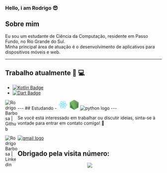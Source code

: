 ### Hello, i am Rodrigo 😎

## Sobre mim 
Eu sou um estudante de Ciência da Computação, residente em Passo Fundo, no Rio Grande do Sul.<br>
Minha principal área de atuação é o desenvolvimento de aplicativos para dispositivos móveis e web.<br>

---
## Trabalho atualmente 📱 💻 
- [![Kotlin Badge](https://img.shields.io/badge/Kotlin-0095D5?&style=for-the-badge&logo=kotlin&logoColor=white)](https://kotlinlang.org/)
- [![Dart Badge](https://img.shields.io/badge/Dart-0175C2?style=for-the-badge&logo=dart&logoColor=white)](https://dart.dev/)<br>
<img align="left" alt="Rodrigo Barbosa | Github" width="40px" src="https://cdn.jsdelivr.net/gh/devicons/devicon/icons/mongodb/mongodb-original.svg" />
---
## Estudando 
- <code><img height="32" src="https://raw.githubusercontent.com/github/explore/80688e429a7d4ef2fca1e82350fe8e3517d3494d/topics/react/react.png" alt="React"/></code> <code><img height="32" src="https://raw.githubusercontent.com/github/explore/80688e429a7d4ef2fca1e82350fe8e3517d3494d/topics/nodejs/nodejs.png" alt="Nodejs"/></code>
<img src="https://cdn.jsdelivr.net/gh/devicons/devicon/icons/python/python-original.svg" height="40" width="52" alt="python logo"  />
---
<p align="left">
 Se você está interessado em trabalhar ou discutir ideias, sinta-se à vontade para entrar em contato comigo! 💌
</p>
<br>
 <a href="https://br.linkedin.com/in/rodrigopereirabarbosa2002/">
  <img align="left" alt="Rodrigo Barbosa | Linkedin" width="40px" src="https://raw.github.com/marcelo-marcal/marcelo-marcal/main/imgs/linkedin.png" />
</a>
 <a href="https://mail.google.com/mail/u/0/#inbox" target="_blank">
    <img src="https://raw.githubusercontent.com/maurodesouza/profile-readme-generator/master/src/assets/icons/social/gmail/default.svg" width="52" height="40" alt="gmail logo"  />
  </a>

  ## Obrigado pela visita número:
<div align="center">
  <img src="https://profile-counter.glitch.me/Rodrigobarb/count.svg?"  />
</div>
